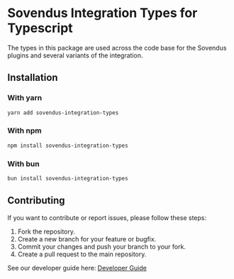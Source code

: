# Sovendus Integration Types for Typescript

The types in this package are used across the code base for the Sovendus plugins and several variants of the integration.

## Installation

### With yarn

```bash
yarn add sovendus-integration-types
```

### With npm

```bash
npm install sovendus-integration-types
```

### With bun

```bash
bun install sovendus-integration-types
```

## Contributing

If you want to contribute or report issues, please follow these steps:

1. Fork the repository.
2. Create a new branch for your feature or bugfix.
3. Commit your changes and push your branch to your fork.
4. Create a pull request to the main repository.

See our developer guide here: [Developer Guide](../readme-dev.md)
